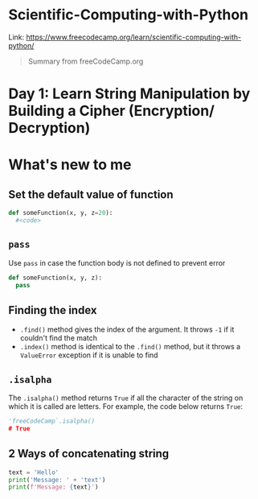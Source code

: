# Scientific-Computing-with-Python
Link: https://www.freecodecamp.org/learn/scientific-computing-with-python/

 > Summary from freeCodeCamp.org

# Day 1: Learn String Manipulation by Building a Cipher (Encryption/ Decryption) 
# What's new to me

## Set the default value of function
```python
def someFunction(x, y, z=20):
  #<code>
```

## `pass` 
Use `pass` in case the function body is not defined to prevent error
```python
def someFunction(x, y, z):
  pass
```
## Finding the index
- `.find()` method gives the index of the argument. It throws `-1` if it couldn't find the match
- `.index()` method is identical to the `.find()` method, but it throws a `ValueError` exception if it is unable to find


## `.isalpha`
The `.isalpha()` method returns `True` if all the character of the string on which it is called are letters. For example, the code below returns `True`:
``` python
'freeCodeCamp`.isalpha()
# True
```

## 2 Ways of concatenating string
``` python
text = 'Hello'
print('Message: ' + 'text')
print(f'Message: {text}')
```
